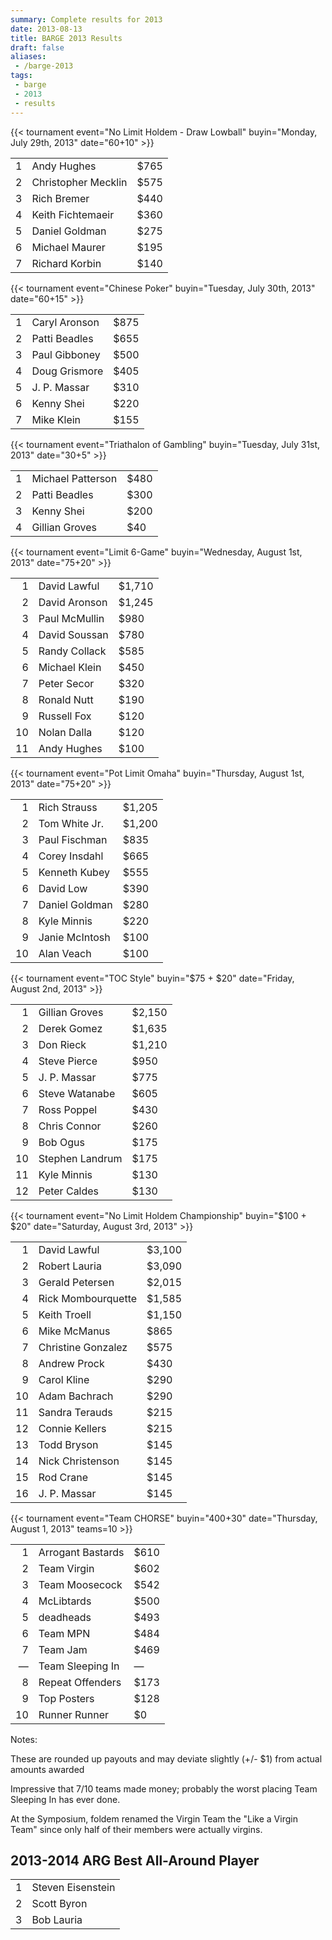 ```yaml
---
summary: Complete results for 2013
date: 2013-08-13
title: BARGE 2013 Results
draft: false
aliases:
 - /barge-2013
tags:
 - barge
 - 2013
 - results
---
```


{{< tournament
    event="No Limit Holdem - Draw Lowball"
    buyin="Monday, July 29th, 2013"
    date="$60+$10"   >}}

|   |                     |      |
|--:|---------------------|------|
| 1 | Andy Hughes         | $765 |
| 2 | Christopher Mecklin | $575 |
| 3 | Rich Bremer         | $440 |
| 4 | Keith Fichtemaeir   | $360 |
| 5 | Daniel Goldman      | $275 |
| 6 | Michael Maurer      | $195 |
| 7 | Richard Korbin      | $140 |

{{< tournament
    event="Chinese Poker"
    buyin="Tuesday, July 30th, 2013"
    date="$60+$15"   >}}

|   |               |      |
|--:|---------------|------|
| 1 | Caryl Aronson | $875 |
| 2 | Patti Beadles | $655 |
| 3 | Paul Gibboney | $500 |
| 4 | Doug Grismore | $405 |
| 5 | J. P. Massar  | $310 |
| 6 | Kenny Shei    | $220 |
| 7 | Mike Klein    | $155 |

{{< tournament
    event="Triathalon of Gambling"
    buyin="Tuesday, July 31st, 2013"
    date="$30+$5"  >}}

|   |                   |      |
|--:|-------------------|------|
| 1 | Michael Patterson | $480 |
| 2 | Patti Beadles     | $300 |
| 3 | Kenny Shei        | $200 |
| 4 | Gillian Groves    | $40  |

{{< tournament
    event="Limit 6-Game"
    buyin="Wednesday, August 1st, 2013"
    date="$75+$20"  >}}

|    |               |        |
|---:|---------------|--------|
|  1 | David Lawful  | $1,710 |
|  2 | David Aronson | $1,245 |
|  3 | Paul McMullin | $980   |
|  4 | David Soussan | $780   |
|  5 | Randy Collack | $585   |
|  6 | Michael Klein | $450   |
|  7 | Peter Secor   | $320   |
|  8 | Ronald Nutt   | $190   |
|  9 | Russell Fox   | $120   |
| 10 | Nolan Dalla   | $120   |
| 11 | Andy Hughes   | $100   |

{{< tournament
    event="Pot Limit Omaha"
    buyin="Thursday, August 1st, 2013"
    date="$75+$20" >}}

|    |                |        |
|---:|----------------|--------|
|  1 | Rich Strauss   | $1,205 |
|  2 | Tom White Jr.  | $1,200 |
|  3 | Paul Fischman  | $835   |
|  4 | Corey Insdahl  | $665   |
|  5 | Kenneth Kubey  | $555   |
|  6 | David Low      | $390   |
|  7 | Daniel Goldman | $280   |
|  8 | Kyle Minnis    | $220   |
|  9 | Janie McIntosh | $100   |
| 10 | Alan Veach     | $100   |

{{< tournament
    event="TOC Style"
    buyin="$75 + $20"
    date="Friday, August 2nd, 2013" >}}

|    |                 |        |
|---:|-----------------|--------|
|  1 | Gillian Groves  | $2,150 |
|  2 | Derek Gomez     | $1,635 |
|  3 | Don Rieck       | $1,210 |
|  4 | Steve Pierce    | $950   |
|  5 | J. P. Massar    | $775   |
|  6 | Steve Watanabe  | $605   |
|  7 | Ross Poppel     | $430   |
|  8 | Chris Connor    | $260   |
|  9 | Bob Ogus        | $175   |
| 10 | Stephen Landrum | $175   |
| 11 | Kyle Minnis     | $130   |
| 12 | Peter Caldes    | $130   |

{{< tournament
    event="No Limit Holdem Championship"
    buyin="$100 + $20"
    date="Saturday, August 3rd, 2013" >}}

|    |                    |        |
|---:|--------------------|--------|
|  1 | David Lawful       | $3,100 |
|  2 | Robert Lauria      | $3,090 |
|  3 | Gerald Petersen    | $2,015 |
|  4 | Rick Mombourquette | $1,585 |
|  5 | Keith Troell       | $1,150 |
|  6 | Mike McManus       | $865   |
|  7 | Christine Gonzalez | $575   |
|  8 | Andrew Prock       | $430   |
|  9 | Carol Kline        | $290   |
| 10 | Adam Bachrach      | $290   |
| 11 | Sandra Terauds     | $215   |
| 12 | Connie Kellers     | $215   |
| 13 | Todd Bryson        | $145   |
| 14 | Nick Christenson   | $145   |
| 15 | Rod Crane          | $145   |
| 16 | J. P. Massar       | $145   |



{{< tournament
    event="Team CHORSE"
    buyin="$400+$30"
    date="Thursday, August 1, 2013"
    teams=10 >}}

|         |                   |         |
|--------:|-------------------|---------|
|       1 | Arrogant Bastards | $610    |
|       2 | Team Virgin       | $602    |
|       3 | Team Moosecock    | $542    |
|       4 | McLibtards        | $500    |
|       5 | deadheads         | $493    |
|       6 | Team MPN          | $484    |
|       7 | Team Jam          | $469    |
| &mdash; | Team Sleeping In  | &mdash; |
|       8 | Repeat Offenders  | $173    |
|       9 | Top Posters       | $128    |
|      10 | Runner Runner     | $0      |

Notes:

These are rounded up payouts and may deviate slightly (+/- $1)  from actual amounts awarded

Impressive that 7/10 teams made money; probably the worst placing Team Sleeping In has ever done.

At the Symposium, foldem renamed the Virgin Team the &quot;Like a Virgin
Team&quot; since only half of their members were actually virgins.
 
## 2013-2014 ARG Best All-Around Player

|   |                   |
|--:|-------------------|
| 1 | Steven Eisenstein |
| 2 | Scott Byron       |
| 3 | Bob Lauria        |
